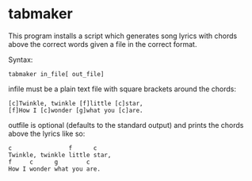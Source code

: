 tabmaker
========

This program installs a script which generates song lyrics with chords above the correct words given a file in the correct format.

Syntax:
```
tabmaker in_file[ out_file]
```

infile must be a plain text file with square brackets around the chords:

```
[c]Twinkle, twinkle [f]little [c]star,
[f]How I [c]wonder [g]what you [c]are.
```

outfile is optional (defaults to the standard output) and prints the chords above the lyrics like so:

```
c                f      c    
Twinkle, twinkle little star,
f     c      g        c   
How I wonder what you are.
```
